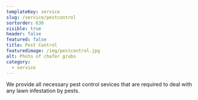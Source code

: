 ```yaml
---
templateKey: service
slug: /service/pestcontrol
sortorder: 630
visible: true
header: false
featured: false
title: Pest Control
featuredimage: /img/pestcontrol.jpg
alt: Photo of chafer grubs
category:
  - service
---
```


We provide all necessary pest control sevices that are required to deal with any lawn infestation by pests. 

